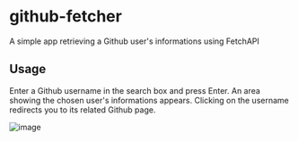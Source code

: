 # github-fetcher
A simple app retrieving a Github user's informations using FetchAPI
## Usage
Enter a Github username in the search box and press Enter. An area showing the chosen user's informations appears. Clicking on the username redirects you to its related Github page.

![image](https://github.com/Stormax181iq/github-fetcher/assets/96950639/36dc8ec5-4ac7-4c04-bf4b-f739b4485972)

